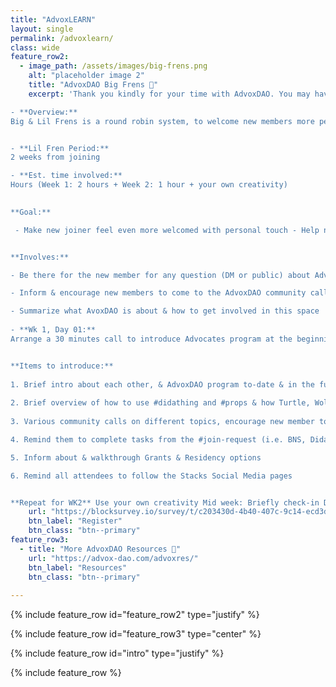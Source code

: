 ```yaml
---
title: "AdvoxLEARN"
layout: single
permalink: /advoxlearn/
class: wide
feature_row2:
  - image_path: /assets/images/big-frens.png
    alt: "placeholder image 2"
    title: "AdvoxDAO Big Frens 🤍"
    excerpt: 'Thank you kindly for your time with AdvoxDAO. You may have experienced our onboarding system as a new member. We want to ensure every new member has a warm welcoming experience into the community no matter how much we grow. We are asking AdvoxDAO members to return the warm favor. Register below to enter our round robin onboarding system. 

- **Overview:** 
Big & Lil Frens is a round robin system, to welcome new members more personally into the Stacks AdvoxDAO community. 


- **Lil Fren Period:** 
2 weeks from joining

- **Est. time involved:** 
Hours (Week 1: 2 hours + Week 2: 1 hour + your own creativity) 

 
**Goal:**

 - Make new joiner feel even more welcomed with personal touch - Help new joiner to weave more seamlessly into the Stacks Advocates so the whole thing is less intimidating thereby increase the accessibility & participation rate 


**Involves:** 

- Be there for the new member for any question (DM or public) about AdvoxDAO

- Inform & encourage new members to come to the AdvoxDAO community calls

- Summarize what AvoxDAO is about & how to get involved in this space 
 
- **Wk 1, Day 01:**
Arrange a 30 minutes call to introduce Advocates program at the beginning of the week (timing up to your availabilities) 


**Items to introduce:** 
 
1. Brief intro about each other, & AdvoxDAO program to-date & in the future 
 
2. Brief overview of how to use #didathing and #props & how Turtle, Wolf, & Bear works 
 
3. Various community calls on different topics, encourage new member to hop on the calls, can subscribe to Events & Amplify for notification reminders. 

4. Remind them to complete tasks from the #join-request (i.e. BNS, Didathing and Start-here)

5. Inform about & walkthrough Grants & Residency options 

6. Remind all attendees to follow the Stacks Social Media pages


**Repeat for WK2** Use your own creativity Mid week: Briefly check-in DM or public to see if new member is ok'
    url: "https://blocksurvey.io/survey/t/c203430d-4b40-407c-9c14-ecd3d80cace0/r/o"
    btn_label: "Register"
    btn_class: "btn--primary" 
feature_row3:
  - title: "More AdvoxDAO Resources 🤍"
    url: "https://advox-dao.com/advoxres/"
    btn_label: "Resources"
    btn_class: "btn--primary" 
    
---
```


{% include feature_row id="feature_row2" type="justify" %}

{% include feature_row id="feature_row3" type="center" %}

{% include feature_row id="intro" type="justify" %}

{% include feature_row %}
